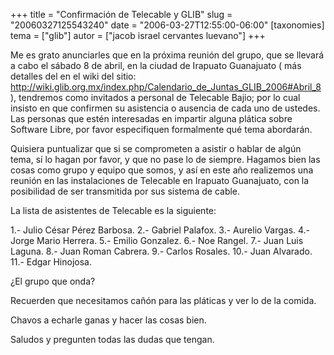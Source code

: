+++
title = "Confirmación de Telecable y GLIB"
slug = "20060327125543240"
date = "2006-03-27T12:55:00-06:00"
[taxonomies]
tema = ["glib"]
autor = ["jacob israel cervantes luevano"]
+++

Me es grato anunciarles que en la próxima reunión del grupo, que se
llevará a cabo el sábado 8 de abril, en la ciudad de Irapuato Guanajuato
( más detalles del en el wiki del sitio:
<a href="http://wiki.glib.org.mx/index.php/Calendario_de_Juntas_GLIB_2006#Abril_8">http://wiki.glib.org.mx/index.php/Calendario_de_Juntas_GLIB_2006#Abril_8</a>
), tendremos como invitados a personal de Telecable Bajio; por lo cual
insisto en que confirmen su asistencia o ausencia de cada uno de
ustedes. Las personas que estén interesadas en impartir alguna plática
sobre Software Libre, por favor especifiquen formalmente qué tema
abordarán.

<!-- more -->
Quisiera puntualizar que si se comprometen a asistir o hablar de algún
tema, sí lo hagan por favor, y que no pase lo de siempre. Hagamos bien
las cosas como grupo y equipo que somos, y así en este año realizemos
una reunión en las instalaciones de Telecable en Irapuato Guanajuato,
con la posibilidad de ser transmitida por sus sistema de cable.

La lista de asistentes de Telecable es la siguiente:

1.- Julio César Pérez Barbosa. 2.- Gabriel Palafox. 3.- Aurelio Vargas.
4.- Jorge Mario Herrera. 5.- Emilio Gonzalez. 6.- Noe Rangel. 7.- Juan
Luis Laguna. 8.- Juan Roman Cabrera. 9.- Carlos Rosales. 10.- Juan
Alvarado. 11.- Edgar Hinojosa.

¿El grupo que onda?

Recuerden que necesitamos cañón para las pláticas y ver lo de la comida.

Chavos a echarle ganas y hacer las cosas bien.

Saludos y pregunten todas las dudas que tengan.
